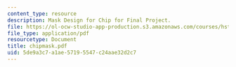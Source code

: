 ```yaml
---
content_type: resource
description: Mask Design for Chip for Final Project.
file: https://ol-ocw-studio-app-production.s3.amazonaws.com/courses/hst-410j-projects-in-microscale-engineering-for-the-life-sciences-spring-2007/5de9a3c7a1ae57195547c24aae32d2c7_chipmask.pdf
file_type: application/pdf
resourcetype: Document
title: chipmask.pdf
uid: 5de9a3c7-a1ae-5719-5547-c24aae32d2c7
---
```

